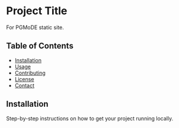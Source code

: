 # Project Title

For PGMoDE static site.

## Table of Contents

- [Installation](#installation)
- [Usage](#usage)
- [Contributing](#contributing)
- [License](#license)
- [Contact](#contact)

## Installation

Step-by-step instructions on how to get your project running locally.